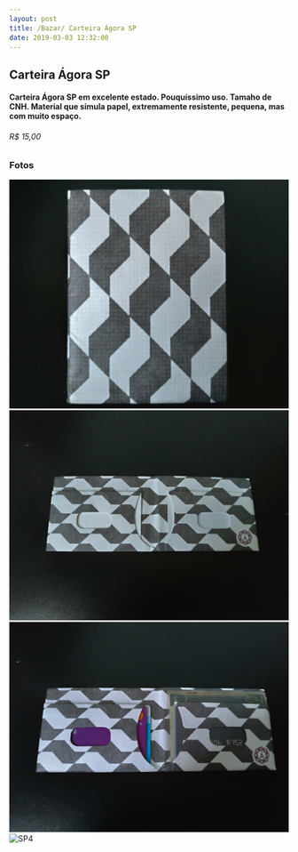 ```yaml
---
layout: post
title: /Bazar/ Carteira Ágora SP
date: 2019-03-03 12:32:00
---
```


## Carteira Ágora SP

#### Carteira Ágora SP em excelente estado. Pouquíssimo uso. Tamaho de CNH. Material que simula papel, extremamente resistente, pequena, mas com muito espaço.

###### R$ 15,00

### Fotos

![SP1](../assets/bazar/SP1.jpg)
![SP2](../assets/bazar/SP2.jpg)
![SP3](../assets/bazar/SP3.jpg)
![SP4](../assets/bazar/SP4.jpg)